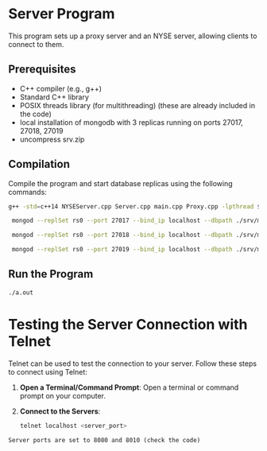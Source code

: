 # Server Program

This program sets up a proxy server and an NYSE server, allowing clients to connect to them.

## Prerequisites

- C++ compiler (e.g., g++)
- Standard C++ library
- POSIX threads library (for multithreading)
(these are already included in the code)
- local installation of mongodb with 3 replicas running on ports 27017, 27018, 27019
- uncompress srv.zip

## Compilation

Compile the program and start database replicas using the following commands:

```bash
g++ -std=c++14 NYSEServer.cpp Server.cpp main.cpp Proxy.cpp -lpthread $(pkg-config --cflags --libs libmongocxx)
```

```bash
 mongod --replSet rs0 --port 27017 --bind_ip localhost --dbpath ./srv/mongodb/rs0-0 --oplogSize 128
```

```bash
 mongod --replSet rs0 --port 27018 --bind_ip localhost --dbpath ./srv/mongodb/rs0-1 --oplogSize 128
```

```bash
 mongod --replSet rs0 --port 27019 --bind_ip localhost --dbpath ./srv/mongodb/rs0-2 --oplogSize 128
```


## Run the Program
```bash
./a.out
```

# Testing the Server Connection with Telnet

Telnet can be used to test the connection to your server. Follow these steps to connect using Telnet:

1. **Open a Terminal/Command Prompt**: Open a terminal or command prompt on your computer.

2. **Connect to the Servers**:
   ```bash
   telnet localhost <server_port>
```
Server ports are set to 8080 and 8010 (check the code)
